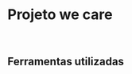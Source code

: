 <h1> Projeto we care </h1>
<br>
<h2>Ferramentas utilizadas</h2>
<img href="https://img.shields.io/badge/HTML-239120?style=for-the-badge&logo=html5&logoColor=white">
